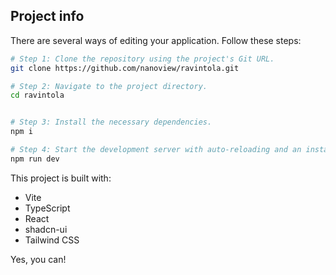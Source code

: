 

## Project info


There are several ways of editing your application.
Follow these steps:

```sh
# Step 1: Clone the repository using the project's Git URL.
git clone https://github.com/nanoview/ravintola.git

# Step 2: Navigate to the project directory.
cd ravintola


# Step 3: Install the necessary dependencies.
npm i

# Step 4: Start the development server with auto-reloading and an instant preview.
npm run dev
```



This project is built with:

- Vite
- TypeScript
- React
- shadcn-ui
- Tailwind CSS



Yes, you can!

